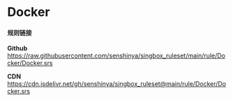 # Docker

#### 规则链接

**Github**
https://raw.githubusercontent.com/senshinya/singbox_ruleset/main/rule/Docker/Docker.srs

**CDN**
https://cdn.jsdelivr.net/gh/senshinya/singbox_ruleset@main/rule/Docker/Docker.srs